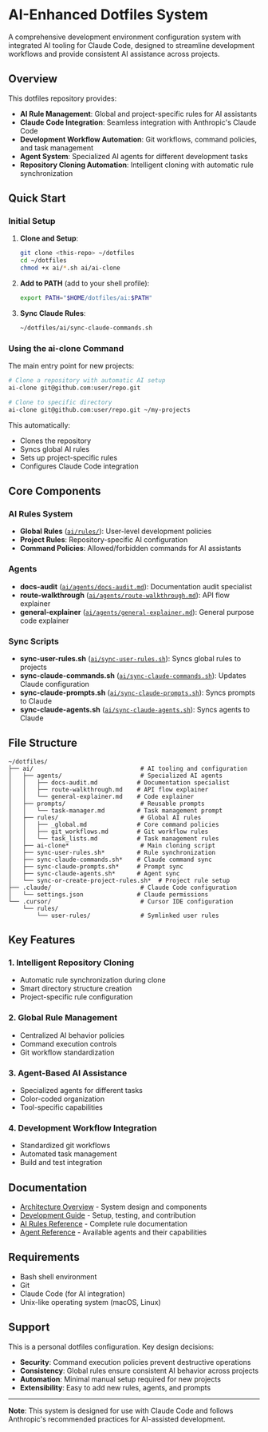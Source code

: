# AI-Enhanced Dotfiles System

A comprehensive development environment configuration system with integrated AI tooling for Claude Code, designed to streamline development workflows and provide consistent AI assistance across projects.

## Overview

This dotfiles repository provides:

- **AI Rule Management**: Global and project-specific rules for AI assistants
- **Claude Code Integration**: Seamless integration with Anthropic's Claude Code
- **Development Workflow Automation**: Git workflows, command policies, and task management
- **Agent System**: Specialized AI agents for different development tasks
- **Repository Cloning Automation**: Intelligent cloning with automatic rule synchronization

## Quick Start

### Initial Setup

1. **Clone and Setup**:
   ```bash
   git clone <this-repo> ~/dotfiles
   cd ~/dotfiles
   chmod +x ai/*.sh ai/ai-clone
   ```

2. **Add to PATH** (add to your shell profile):
   ```bash
   export PATH="$HOME/dotfiles/ai:$PATH"
   ```

3. **Sync Claude Rules**:
   ```bash
   ~/dotfiles/ai/sync-claude-commands.sh
   ```

### Using the ai-clone Command

The main entry point for new projects:

```bash
# Clone a repository with automatic AI setup
ai-clone git@github.com:user/repo.git

# Clone to specific directory
ai-clone git@github.com:user/repo.git ~/my-projects
```

This automatically:
- Clones the repository
- Syncs global AI rules
- Sets up project-specific rules
- Configures Claude Code integration

## Core Components

### AI Rules System
- **Global Rules** ([`ai/rules/`](ai/rules/)): User-level development policies
- **Project Rules**: Repository-specific AI configuration
- **Command Policies**: Allowed/forbidden commands for AI assistants

### Agents
- **docs-audit** ([`ai/agents/docs-audit.md`](ai/agents/docs-audit.md)): Documentation audit specialist
- **route-walkthrough** ([`ai/agents/route-walkthrough.md`](ai/agents/route-walkthrough.md)): API flow explainer
- **general-explainer** ([`ai/agents/general-explainer.md`](ai/agents/general-explainer.md)): General purpose code explainer

### Sync Scripts
- **sync-user-rules.sh** ([`ai/sync-user-rules.sh`](ai/sync-user-rules.sh)): Syncs global rules to projects
- **sync-claude-commands.sh** ([`ai/sync-claude-commands.sh`](ai/sync-claude-commands.sh)): Updates Claude configuration
- **sync-claude-prompts.sh** ([`ai/sync-claude-prompts.sh`](ai/sync-claude-prompts.sh)): Syncs prompts to Claude
- **sync-claude-agents.sh** ([`ai/sync-claude-agents.sh`](ai/sync-claude-agents.sh)): Syncs agents to Claude

## File Structure

```
~/dotfiles/
├── ai/                              # AI tooling and configuration
│   ├── agents/                      # Specialized AI agents
│   │   ├── docs-audit.md           # Documentation specialist
│   │   ├── route-walkthrough.md    # API flow explainer
│   │   └── general-explainer.md    # Code explainer
│   ├── prompts/                     # Reusable prompts
│   │   └── task-manager.md         # Task management prompt
│   ├── rules/                       # Global AI rules
│   │   ├── _global.md              # Core command policies
│   │   ├── git_workflows.md        # Git workflow rules
│   │   └── task_lists.md           # Task management rules
│   ├── ai-clone*                    # Main cloning script
│   ├── sync-user-rules.sh*         # Rule synchronization
│   ├── sync-claude-commands.sh*    # Claude command sync
│   ├── sync-claude-prompts.sh*     # Prompt sync
│   ├── sync-claude-agents.sh*      # Agent sync
│   └── sync-or-create-project-rules.sh*  # Project rule setup
├── .claude/                         # Claude Code configuration
│   └── settings.json               # Claude permissions
└── .cursor/                         # Cursor IDE configuration
    └── rules/
        └── user-rules/              # Symlinked user rules
```

## Key Features

### 1. Intelligent Repository Cloning
- Automatic rule synchronization during clone
- Smart directory structure creation
- Project-specific rule configuration

### 2. Global Rule Management
- Centralized AI behavior policies
- Command execution controls
- Git workflow standardization

### 3. Agent-Based AI Assistance
- Specialized agents for different tasks
- Color-coded organization
- Tool-specific capabilities

### 4. Development Workflow Integration
- Standardized git workflows
- Automated task management
- Build and test integration

## Documentation

- [Architecture Overview](docs/ARCHITECTURE.md) - System design and components
- [Development Guide](docs/DEVELOPMENT.md) - Setup, testing, and contribution
- [AI Rules Reference](docs/AI_RULES.md) - Complete rule documentation
- [Agent Reference](docs/AGENTS.md) - Available agents and their capabilities

## Requirements

- Bash shell environment
- Git
- Claude Code (for AI integration)
- Unix-like operating system (macOS, Linux)

## Support

This is a personal dotfiles configuration. Key design decisions:

- **Security**: Command execution policies prevent destructive operations
- **Consistency**: Global rules ensure consistent AI behavior across projects
- **Automation**: Minimal manual setup required for new projects
- **Extensibility**: Easy to add new rules, agents, and prompts

---

**Note**: This system is designed for use with Claude Code and follows Anthropic's recommended practices for AI-assisted development.
